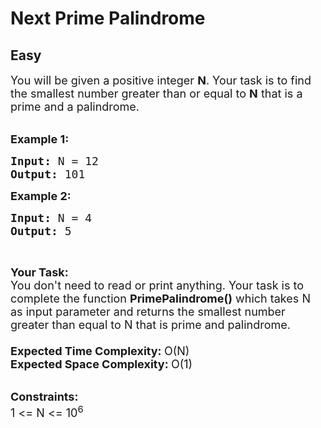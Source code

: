 # Next Prime Palindrome
## Easy
<div class="problems_problem_content__Xm_eO"><p><span style="font-size:18px">You will be given a positive integer <strong>N</strong>. Your task is to find the smallest number greater than or equal to <strong>N</strong> that is a prime and a palindrome.</span><br>
&nbsp;</p>

<p><span style="font-size:18px"><strong>Example 1:</strong></span></p>

<pre><span style="font-size:18px"><strong>Input: </strong>N = 12
<strong>Output: </strong>101
</span></pre>

<p><span style="font-size:18px"><strong>Example 2:</strong></span></p>

<pre><span style="font-size:18px"><strong>Input: </strong>N = 4
<strong>Output: </strong>5
</span></pre>

<p>&nbsp;</p>

<p><span style="font-size:18px"><strong>Your Task:</strong><br>
You don't need to read or print anything. Your task is to complete the function&nbsp;<strong>PrimePalindrome()</strong>&nbsp;which takes N as input parameter and returns the smallest number greater than equal to N that is prime and palindrome.<br>
<br>
<strong>Expected Time Complexity:&nbsp;</strong>O(N)<br>
<strong>Expected Space Complexity:&nbsp;</strong>O(1)</span><br>
&nbsp;</p>

<p><span style="font-size:18px"><strong>Constraints:</strong><br>
1 &lt;= N &lt;= 10<sup>6</sup></span></p>
</div>
